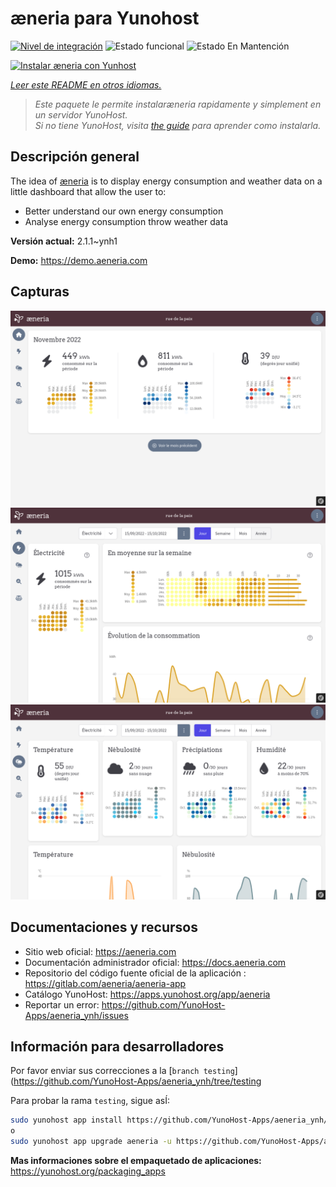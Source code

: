 <!--
Este archivo README esta generado automaticamente<https://github.com/YunoHost/apps/tree/master/tools/readme_generator>
No se debe editar a mano.
-->

# æneria para Yunohost

[![Nivel de integración](https://dash.yunohost.org/integration/aeneria.svg)](https://dash.yunohost.org/appci/app/aeneria) ![Estado funcional](https://ci-apps.yunohost.org/ci/badges/aeneria.status.svg) ![Estado En Mantención](https://ci-apps.yunohost.org/ci/badges/aeneria.maintain.svg)

[![Instalar æneria con Yunhost](https://install-app.yunohost.org/install-with-yunohost.svg)](https://install-app.yunohost.org/?app=aeneria)

*[Leer este README en otros idiomas.](./ALL_README.md)*

> *Este paquete le permite instalaræneria rapidamente y simplement en un servidor YunoHost.*  
> *Si no tiene YunoHost, visita [the guide](https://yunohost.org/install) para aprender como instalarla.*

## Descripción general

The idea of [æneria](https://aeneria.com) is to display energy consumption and weather data on a little dashboard that allow the user to:

 * Better understand our own energy consumption
 * Analyse energy consumption throw weather data


**Versión actual:** 2.1.1~ynh1

**Demo:** <https://demo.aeneria.com>

## Capturas

![Captura de æneria](./doc/screenshots/preview-1.png)
![Captura de æneria](./doc/screenshots/preview-2.png)
![Captura de æneria](./doc/screenshots/preview-3.png)

## Documentaciones y recursos

- Sitio web oficial: <https://aeneria.com>
- Documentación administrador oficial: <https://docs.aeneria.com>
- Repositorio del código fuente oficial de la aplicación : <https://gitlab.com/aeneria/aeneria-app>
- Catálogo YunoHost: <https://apps.yunohost.org/app/aeneria>
- Reportar un error: <https://github.com/YunoHost-Apps/aeneria_ynh/issues>

## Información para desarrolladores

Por favor enviar sus correcciones a la [`branch testing`](https://github.com/YunoHost-Apps/aeneria_ynh/tree/testing

Para probar la rama `testing`, sigue asÍ:

```bash
sudo yunohost app install https://github.com/YunoHost-Apps/aeneria_ynh/tree/testing --debug
o
sudo yunohost app upgrade aeneria -u https://github.com/YunoHost-Apps/aeneria_ynh/tree/testing --debug
```

**Mas informaciones sobre el empaquetado de aplicaciones:** <https://yunohost.org/packaging_apps>
